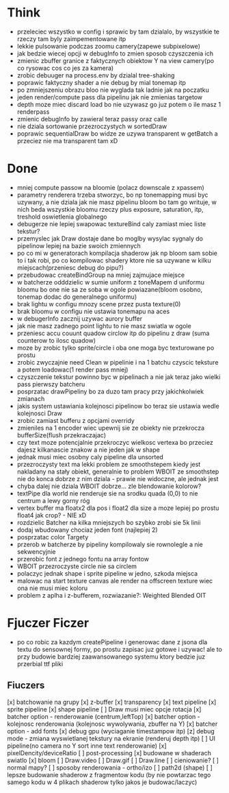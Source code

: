 # Think

- przeleciec wszystko w config i sprawic by tam dzialalo, by wszystkie te rzeczy tam byly zaimpementowane itp
- lekkie pulsowanie podczas zoomu camery(zapewe subpixelowe)
- jak bedzie wiecej opcji w debugInfo to zmien sposob czyszczenia ich
- zmienic zbuffer granice z faktycznych obiektow Y na view camery(po co rysowac cos co jes za kamera)
- zrobic debuuger na process.env by dzialal tree-shaking
- poprawic faktyczny shader a nie debug by mial tonemap itp
- po zmniejszeniu obrazu bloo nie wyglada tak ladnie jak na poczatku
- jeden render/compute pass dla pipelinu jak nie zmienias targetow
- depth moze miec discard load bo nie uzywasz go juz potem o ile masz 1 renderpass
- zmienic debugInfo by zawieral teraz passy oraz calle
- nie dziala sortowanie przezroczystych w sortedDraw
- poprawic sequentialDraw bo widze ze uzywa transparent w getBatch a przeciez nie ma transparent tam xD

# Done

- mniej compute passow na bloomie (polacz downscale z xpassem)
- parametry renderera trzeba stworzyc, bo np tonemapping musi byc uzywany, a nie dziala jak nie masz pipelinu bloom bo tam go writuje, w nich beda wszystkie bloomu rzeczy plus exposure, saturation, itp, treshold oswietlenia globalnego
- debugerze nie lepiej swapowac textureBind caly zamiast miec liste tekstur?
- przemyslec jak Draw dostaje dane bo moglby wysylac sygnaly do pipelinow lepiej na bazie swoich zmiennych
- po co mi w generatorach kompilacja shaderow jak np bloom sam sobie to i tak robi, po co kompilowac shadery ktore nie sa uzywane w kilku miejscach(przeniesc debug do pipu?)
- przebudowac createBindGroup na mniej zajmujace miejsce
- w batcherze odddzielic w sumie uniform z toneMapem d uniformu bloomu bo one nie sa ze soba w ogole powiazane(bloom osobno, tonemap dodac do generalnego uniformu)
- brak lightu w configu mnozy scene przez pusta texture(0)
- brak bloomu w configu nie ustawia tonemapu na aces
- w debugerInfo zacznij uzywac aurory buffer
- jak nie masz zadnego point lightu to nie masz swiatla w ogole
- przeniesc accu couunt quadow circlow itp do pipelinu z draw (suma counterow to ilosc quadow)
- moze by zrobic tylko sprite/circle i oba one moga byc texturowane po prostu
- zrobic zwyczajnie need Clean w pipelinie i na 1 batchu czyscic teksture a potem loadowac(1 render pass mniej)
- czyszczenie tekstur powinno byc w pipelinach a nie jak teraz jako wielki pass pierwszy batcheru
- posprzatac drawPipeliny bo za duzo tam pracy przy jakichkolwiek zmianach
- jakis system ustawiania kolejnosci pipelinow bo teraz sie ustawia wedle kolejnosci Draw
- zrobic zamiast bufferu z opcjami overridy
- zmieniles na 1 encoder wiec upewnij sie ze obiekty nie przekrocza bufferSize(flush przekraczajac)
- czy text moze potencjalnie przekroczyc wielkosc vertexa bo przeciez dajesz kilkanascie znakow a nie jeden jak w shape
- jednak musi miec osobny caly pipeline dla unsorted
- przezroczysty text ma lekki problem ze smoothstepem kiedy jest nakladany na stały obiekt, generalnie to problem WBOIT ze smoothstep nie do konca dobrze z nim dziala - prawie nie widoczne, ale jednak jest
- chyba dalej nie dziala WBOIT dobrze... zle blendowanie kolorow?
- textPipe dla world nie renderuje sie na srodku quada (0,0) to nie centrum a lewy gorny róg
- vertex buffer ma floatx2 dla pos i float2 dla size a moze lepiej po prostu float4 jak crop? - NIE xD
- rozdzielic Batcher na kilka mniejszych bo szybko zrobi sie 5k linii
- dodaj wbudowany chociaz jeden font (najlepiej 2)
- posprzatac color Targety
- przerob w batcherze by pipeliny kompilowaly sie rownolegle a nie sekwencyjnie
- przerobic font z jednego fontu na array fontow
- WBOIT przezroczyste circle nie sa circlem
- polaczyc jednak shape i sprite pipeline w jedno, szkoda miejsca
- malowac na start texture canvas ale render na offscreen texture wiec ona nie musi miec koloru
- problem z aplha i z-bufferem, rozwiazanie?: Weighted Blended OIT

# Fjuczer Ficzer

- po co robic za kazdym createPipeline i generowac dane z jsona dla textu do sensownej formy, po prostu zapisac juz gotowe i uzywac! ale to przy budowie bardziej zaawansowanego systemu ktory bedzie juz przerbial ttf pliki

## Fiuczers

[x] batchowanie na grupy
[x] z-buffer
[x] transparency
[x] text pipeline
[x] sprite pipeline
[x] shape pipeline
[ ] Draw musi miec opcje rotacja
[x] batcher option - renderowanie (centrum,leftTop)
[x] batcher option - kolejnosc renderowania (kolejnosc wywolywania, zbuffer na Y)
[x] batcher option - add fonts
[x] debug gpu (wyciaganie timestampow itp)
[z] debug mode - zmiana wyswietlanej tekstury na ekranie (renderuj depth itp)
[ ] UI pipeline(no camera no Y sort inne text renderowanie)
[x] pixelDencity/deviceRatio
[ ] post-processing
[x] budowane w shaderach swiatlo
[x] bloom
[ ] Draw.video
[ ] Draw.gif
[ ] Draw.line
[ ] cieniowanie?
[ ] normal mapy?
[ ] sposoby renderowania - ortho/izo
[ ] path2d (shape)
[ ] lepsze budowanie shaderow z fragmentow kodu (by nie powtarzac tego samego kodu w 4 plikach shaderow tylko jakos je budowac/laczyc)
